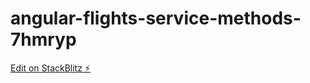# angular-flights-service-methods-7hmryp

[Edit on StackBlitz ⚡️](https://stackblitz.com/edit/angular-flights-service-methods-7hmryp)